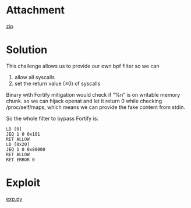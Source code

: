 # Attachment

[zip](misc-babysandbox-for_user.zip)

# Solution

This challenge allows us to provide our own bpf filter so we can 

1. allow all syscalls 
2. set the return value (≤0) of syscalls

Binary with Fortify mitigation would check if “%n” is on writable memory chunk. so we can hijack openat and let it return 0 while checking /proc/self/maps, which means we can provide the fake content from stdin.

So the whole filter to bypass Fortify is:

```
LD [0]
JEQ 1 0 0x101
RET ALLOW
LD [0x20]
JEQ 1 0 0x80000
RET ALLOW 
RET ERROR 0
```

# Exploit

[exp.py](./exp.py)
